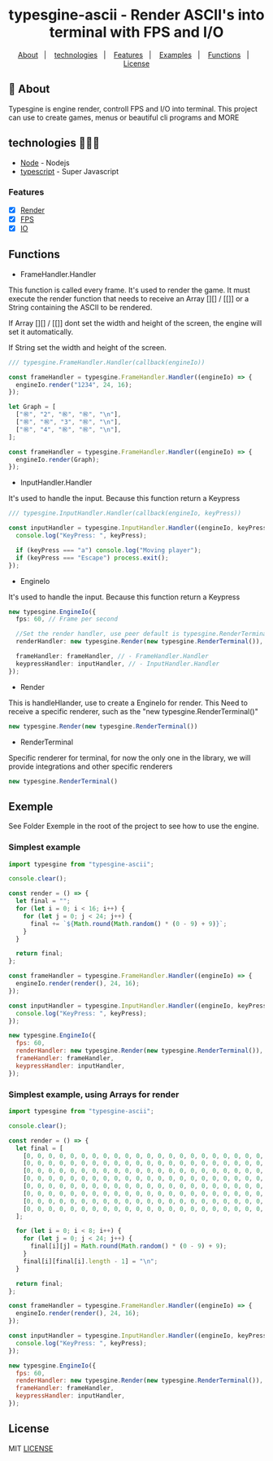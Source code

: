 <h1 align="center">typesgine-ascii - Render ASCII's into terminal with FPS and I/O</h1>

<p align="center">
  <a href="#about">About</a>&nbsp;&nbsp;&nbsp;|&nbsp;&nbsp;&nbsp;
  <a href="#technologies">technologies</a>&nbsp;&nbsp;&nbsp;|&nbsp;&nbsp;&nbsp;
  <a href="#Features">Features</a>&nbsp;&nbsp;&nbsp;|&nbsp;&nbsp;&nbsp;
  <a href="#Examples">Examples</a>&nbsp;&nbsp;&nbsp;|&nbsp;&nbsp;&nbsp;
  <a href="#Funcs">Functions</a>&nbsp;&nbsp;&nbsp;|&nbsp;&nbsp;&nbsp;
  <a href="#license">License</a>
</p>

## :notebook: About

<div id="about"></div>

Typesgine is engine render, controll FPS and I/O into terminal. This project can use to create games, menus or beautiful cli programs and MORE

## technologies 🐱‍🏍🎂

<div id="technologies"></div>

- [Node](http://nodejs.org/) - Nodejs
- [typescript](https://www.typescriptlang.org/) - Super Javascript

### Features

<div id="Features"></div>

- [x] [Render](#render)
- [x] [FPS](#fps)
- [x] [IO](#io)

<div id="Funcs"></div>

## Functions

- FrameHandler.Handler

This function is called every frame. It's used to render the game.
It must execute the render function that needs to receive an Array [][] / [[]] or a String containing the ASCII to be rendered.

If Array [][] / [[]] dont set the width and height of the screen, the engine will set it automatically.

If String set the width and height of the screen.

```typescript
/// typesgine.FrameHandler.Handler(callback(engineIo))

const frameHandler = typesgine.FrameHandler.Handler((engineIo) => {
  engineIo.render("1234", 24, 16);
});

let Graph = [
  ["㊗", "2", "㊗", "㊗", "\n"],
  ["㊗", "㊗", "3", "㊗", "\n"],
  ["㊗", "4", "㊗", "㊗", "\n"],
];

const frameHandler = typesgine.FrameHandler.Handler((engineIo) => {
  engineIo.render(Graph);
});
```

- InputHandler.Handler

It's used to handle the input. Because this function return a Keypress

```typescript
/// typesgine.InputHandler.Handler(callback(engineIo, keyPress))

const inputHandler = typesgine.InputHandler.Handler((engineIo, keyPress) => {
  console.log("KeyPress: ", keyPress);

  if (keyPress === "a") console.log("Moving player");
  if (keyPress === "Escape") process.exit();
});
```

- EngineIo

It's used to handle the input. Because this function return a Keypress

```typescript
new typesgine.EngineIo({
  fps: 60, // Frame per second

  //Set the render handler, use peer default is typesgine.RenderTerminal for terminal.
  renderHandler: new typesgine.Render(new typesgine.RenderTerminal()),

  frameHandler: frameHandler, // - FrameHandler.Handler
  keypressHandler: inputHandler, // - InputHandler.Handler
});
```

- Render

This is handleHlander, use to create a EngineIo for render. This Need to receive a specific renderer, such as the "new typesgine.RenderTerminal()"
```typescript
new typesgine.Render(new typesgine.RenderTerminal())
```

- RenderTerminal

Specific renderer for terminal, for now the only one in the library, we will provide integrations and other specific renderers
```typescript
new typesgine.RenderTerminal()
```

<div id="Examples"></div>

## Exemple

See Folder Exemple in the root of the project to see how to use the engine.

### Simplest example

```javascript
import typesgine from "typesgine-ascii";

console.clear();

const render = () => {
  let final = "";
  for (let i = 0; i < 16; i++) {
    for (let j = 0; j < 24; j++) {
      final += `${Math.round(Math.random() * (0 - 9) + 9)}`;
    }
  }

  return final;
};

const frameHandler = typesgine.FrameHandler.Handler((engineIo) => {
  engineIo.render(render(), 24, 16);
});

const inputHandler = typesgine.InputHandler.Handler((engineIo, keyPress) => {
  console.log("KeyPress: ", keyPress);
});

new typesgine.EngineIo({
  fps: 60,
  renderHandler: new typesgine.Render(new typesgine.RenderTerminal()),
  frameHandler: frameHandler,
  keypressHandler: inputHandler,
});
```

### Simplest example, using Arrays for render

```javascript
import typesgine from "typesgine-ascii";

console.clear();

const render = () => {
  let final = [
    [0, 0, 0, 0, 0, 0, 0, 0, 0, 0, 0, 0, 0, 0, 0, 0, 0, 0, 0, 0, 0, 0, 0, 0],
    [0, 0, 0, 0, 0, 0, 0, 0, 0, 0, 0, 0, 0, 0, 0, 0, 0, 0, 0, 0, 0, 0, 0, 0],
    [0, 0, 0, 0, 0, 0, 0, 0, 0, 0, 0, 0, 0, 0, 0, 0, 0, 0, 0, 0, 0, 0, 0, 0],
    [0, 0, 0, 0, 0, 0, 0, 0, 0, 0, 0, 0, 0, 0, 0, 0, 0, 0, 0, 0, 0, 0, 0, 0],
    [0, 0, 0, 0, 0, 0, 0, 0, 0, 0, 0, 0, 0, 0, 0, 0, 0, 0, 0, 0, 0, 0, 0, 0],
    [0, 0, 0, 0, 0, 0, 0, 0, 0, 0, 0, 0, 0, 0, 0, 0, 0, 0, 0, 0, 0, 0, 0, 0],
    [0, 0, 0, 0, 0, 0, 0, 0, 0, 0, 0, 0, 0, 0, 0, 0, 0, 0, 0, 0, 0, 0, 0, 0],
    [0, 0, 0, 0, 0, 0, 0, 0, 0, 0, 0, 0, 0, 0, 0, 0, 0, 0, 0, 0, 0, 0, 0, 0],
  ];

  for (let i = 0; i < 8; i++) {
    for (let j = 0; j < 24; j++) {
      final[i][j] = Math.round(Math.random() * (0 - 9) + 9);
    }
    final[i][final[i].length - 1] = "\n";
  }

  return final;
};

const frameHandler = typesgine.FrameHandler.Handler((engineIo) => {
  engineIo.render(render(), 24, 16);
});

const inputHandler = typesgine.InputHandler.Handler((engineIo, keyPress) => {
  console.log("KeyPress: ", keyPress);
});

new typesgine.EngineIo({
  fps: 60,
  renderHandler: new typesgine.Render(new typesgine.RenderTerminal()),
  frameHandler: frameHandler,
  keypressHandler: inputHandler,
});
```

## License

<div id="license"></div>

MIT [LICENSE](LICENSE.md)

